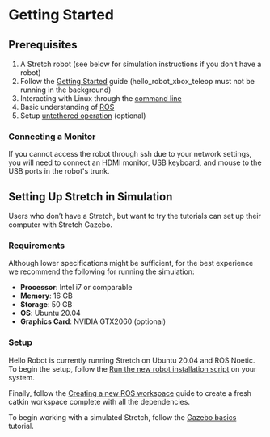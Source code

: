 # Getting Started

## Prerequisites

1. A Stretch robot (see below for simulation instructions if you don’t have a robot)
2. Follow the [Getting Started]() guide (hello_robot_xbox_teleop must not be running in the background)
3. Interacting with Linux through the [command line](https://ubuntu.com/tutorials/command-line-for-beginners#1-overview)
4. Basic understanding of [ROS](http://wiki.ros.org/ROS/Tutorials)
5. Setup [untethered operation](https://docs.hello-robot.com/0.2/stretch-tutorials/getting_started/untethered_operation/) (optional)

### Connecting a Monitor
If you cannot access the robot through ssh due to your network settings, you will need to connect an HDMI monitor, USB keyboard, and mouse to the USB ports in the robot's trunk.

## Setting Up Stretch in Simulation
Users who don’t have a Stretch, but want to try the tutorials can set up their computer with Stretch Gazebo.

### Requirements
Although lower specifications might be sufficient, for the best experience we recommend the following for running the simulation:

* **Processor**: Intel i7 or comparable
* **Memory**: 16 GB
* **Storage**: 50 GB
* **OS**: Ubuntu 20.04
* **Graphics Card**: NVIDIA GTX2060 (optional)

### Setup
Hello Robot is currently running Stretch on Ubuntu 20.04 and ROS Noetic. To begin the setup, follow the [Run the new robot installation script](https://github.com/hello-robot/stretch_install/blob/master/docs/robot_install.md#run-the-new-robot-installation-script) on your system.

Finally, follow the [Creating a new ROS workspace](https://github.com/hello-robot/stretch_install/blob/master/docs/ros_workspace.md) guide to create a fresh catkin workspace complete with all the dependencies.

To begin working with a simulated Stretch, follow the [Gazebo basics](https://docs.hello-robot.com/0.2/stretch-tutorials/ros1_melodic/gazebo_basics/) tutorial.